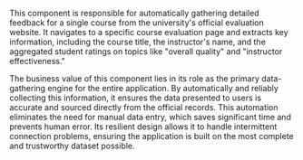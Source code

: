 This component is responsible for automatically gathering detailed feedback for a single course from the university's official evaluation website. It navigates to a specific course evaluation page and extracts key information, including the course title, the instructor's name, and the aggregated student ratings on topics like "overall quality" and "instructor effectiveness."

The business value of this component lies in its role as the primary data-gathering engine for the entire application. By automatically and reliably collecting this information, it ensures the data presented to users is accurate and sourced directly from the official records. This automation eliminates the need for manual data entry, which saves significant time and prevents human error. Its resilient design allows it to handle intermittent connection problems, ensuring the application is built on the most complete and trustworthy dataset possible.